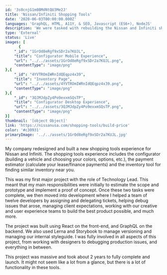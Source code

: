 ```yaml
---
id: '3s0cnjG1m0BMdNtQU3Me2J'
title: 'Nissan/Infiniti Shopping Tools'
date: '2020-06-03T00:00:00.000Z'
languages: 'GraphQL, HTML, A11Y, & SEO, Javascript (ES6+), NodeJS'
description: 'We were tasked with rebuilding the Nissan and Infiniti shopping tools applications. This was my first major project with the role of Technology Lead.'
type: 'External'
status: 'Live'
images: [
      {
	"_id": "1GrOd8eRgf9xSDr2a7KUJL",
	"title": "Configurator Mobile Experience",
	"url": "../../assets/1GrOd8eRgf9xSDr2a7KUJL.png",
	"contentType": "image/png"
},{
	"_id": "4YVTROmIWRnIdQEqpz4x39",
	"title": "Inventory Page",
	"url": "../../assets/4YVTROmIWRnIdQEqpz4x39.png",
	"contentType": "image/png"
},{
	"_id": "3QJMJdpZy4Po9exxmSQsTP",
	"title": "Configurator Desktop Experience",
	"url": "../../assets/3QJMJdpZy4Po9exxmSQsTP.png",
	"contentType": "image/png"
}]
thumbnail: '[object Object]'
link: 'https://nissanusa.com/shopping-tools/build-price'
color: '#c30931'
primaryImage: '../../assets/1GrOd8eRgf9xSDr2a7KUJL.jpg'
---
```


My company redesigned and built a new shopping tools experience for Nissan and Infiniti. The shopping tools experience includes the configurator (building a vehicle and choosing your colors, options, etc.), the payment estimator (calculate your lease/finance payments) and the inventory tool for finding similar inventory near you.

This was my first major project with the role of Technology Lead. This meant that my main responsibilities were initially to estimate the scope and prototype and implement a proof of concept. Once these two tasks were complete, we then moved into development where I helped a team of twelve developers by assigning and delegating tickets, helping debug issues that arose, managing client expectations, working with our creative and user experience teams to build the best product possible, and much more.

The project was built using React on the front-end, and GraphQL on the backend. We also used Lerna and Storybook to manage versioning and managing our internal styleguide. I was fully involved in all aspects of this project, from working with designers to debugging production issues, and everything in between. 

This project was massive and took about 2 years to fully complete and launch. It might not seem like a lot from a glance, but there is a lot of functionality in these tools.
